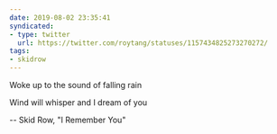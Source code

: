 ```yaml
---
date: 2019-08-02 23:35:41
syndicated:
- type: twitter
  url: https://twitter.com/roytang/statuses/1157434825273270272/
tags:
- skidrow
---
```


Woke up to the sound of falling rain

Wind will whisper and I dream of you

-- Skid Row, "I Remember You"